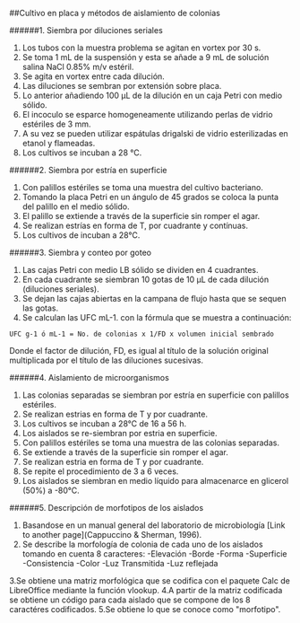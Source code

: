 ##Cultivo en placa y métodos de aislamiento de colonias

######1. Siembra por diluciones seriales

1. Los tubos con la muestra problema se agitan en vortex por 30 s.
2. Se toma 1 mL de la suspensión y esta se añade a 9 mL de solución salina NaCl 0.85% m/v estéril.
3. Se agita en vortex entre cada dilución.
4. Las diluciones se sembran por extensión sobre placa.
5. Lo anterior añadiendo 100 μL de la dilución en un caja Petri con medio sólido.
6. El incoculo se esparce homogeneamente utilizando perlas de vidrio estériles de 3 mm.
7. A su vez se pueden utilizar espátulas drigalski de vidrio esterilizadas en etanol y flameadas.
8. Los cultivos se incuban a 28 °C.

######2. Siembra por estría en superficie

1. Con palillos estériles se toma una muestra del cultivo bacteriano.
2. Tomando la placa Petri en un ángulo de 45 grados se coloca la punta del palillo en el medio sólido.
3. El palillo se extiende a través de la superficie sin romper el agar.
4. Se realizan estrías en forma de T, por cuadrante y contínuas.
5. Los cultivos de incuban a 28°C.


######3. Siembra y conteo por goteo

1. Las cajas Petri con medio LB sólido se dividen en 4 cuadrantes.
2. En cada cuadrante se siembran 10 gotas de 10 μL de cada dilución (diluciones seriales).
3. Se dejan las cajas abiertas en la campana de flujo hasta que se sequen las gotas.
4. Se calculan las UFC mL-1. con la fórmula que se muestra a continuación:
```
UFC g-1 ó mL-1 = No. de colonias x 1/FD x volumen inicial sembrado
```
Donde el factor de dilución, FD, es igual al título de la solución original multiplicada por el título de las diluciones sucesivas.

######4. Aislamiento de microorganismos

1. Las colonias separadas se siembran por estría en superficie con palillos estériles.
2. Se realizan estrias en forma de T y por cuadrante.
3. Los cultivos se incuban a 28°C de 16 a 56 h.
4. Los aislados se re-siembran por estria en superficie.
5. Con palillos estériles se toma una muestra de las colonias separadas.
6. Se extiende a través de la superficie sin romper el agar.
7. Se realizan estria en forma de T y por cuadrante.
8. Se repite el procedimiento de 3 a 6 veces.
9. Los aislados se siembran en medio líquido para almacenarce en glicerol (50%) a -80°C.


######5. Descripción de morfotipos de los aislados

1. Basandose en un manual general del laboratorio de microbiología [Link to another page](Cappuccino & Sherman, 1996).
2. Se describe la morfología de colonia de cada uno de los aislados tomando en cuenta 8 caracteres: 
-Elevación
-Borde
-Forma
-Superficie
-Consistencia
-Color
-Luz Transmitida
-Luz reflejada

3.Se obtiene una matriz morfológica que se codifica con el paquete Calc de LibreOffice mediante la función vlookup.
4.A partir de la matriz codificada se obtiene un código para cada aislado que se compone de los 8 caractéres codificados.
5.Se obtiene lo que se conoce como "morfotipo".

